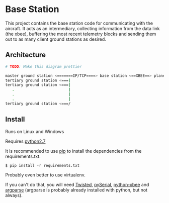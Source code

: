 # Base Station

This project contains the base station code for communicating with the aircraft.
It acts as an intermediary, collecting information from the data link (the
xbee), buffering the most recent telemetry blocks and sending them out to as
many client ground stations as desired.

## Architecture

```bash
# TODO: Make this diagram prettier

master ground station <=======IP/TCP====> base station <==XBEE==> plane
tertiary ground station <===|
tertiary ground station <===|
   .                        |
   .                        |
   .                        |
tertiary ground station <===/
```

## Install

Runs on Linux and Windows

Requires [python2.7](https://www.python.org/downloads/)

It is recommended to use
[pip](http://pip.readthedocs.org/en/latest/installing.html) to install the
dependencies from the requirements.txt.
```
$ pip install -r requirements.txt
```

Probably even better to use virtualenv.

If you can't do that, you will need 
[Twisted](https://twistedmatrix.com/trac/wiki/Downloads),
[pySerial](https://pypi.python.org/pypi/pyserial),
[python-xbee](https://code.google.com/p/python-xbee/downloads/list)
and [argparse](https://docs.python.org/dev/library/argparse.html) (argparse is
probably already installed with python, but not always).

